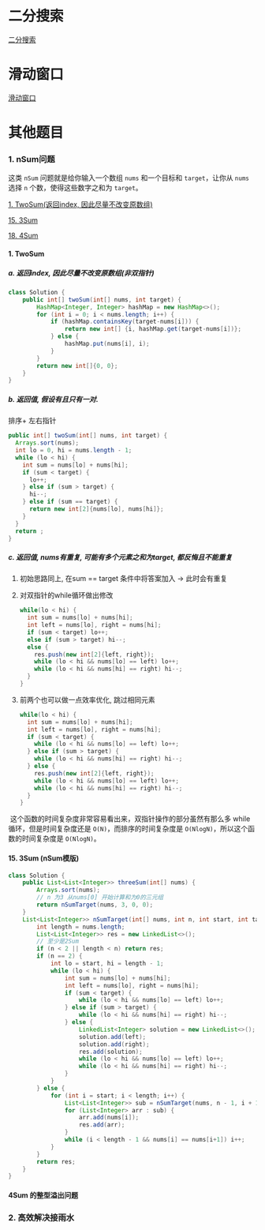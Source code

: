 # 二分搜索

[二分搜索](BinarySearch.md)

# 滑动窗口

[滑动窗口](滑动窗口.md)

# 其他题目

### 1. nSum问题

这类 `nSum` 问题就是给你输入一个数组 `nums` 和一个目标和 `target`，让你从 `nums` 选择 `n` 个数，使得这些数字之和为 `target`。

[1. TwoSum(返回index, 因此尽量不改变原数组)](https://leetcode.com/problems/two-sum/)

[15. 3Sum](https://leetcode.com/problems/3sum/)

[18. 4Sum](https://leetcode.com/problems/4sum/)

#### 1. TwoSum

##### a. 返回index, 因此尽量不改变原数组(非双指针)

```java
class Solution {
    public int[] twoSum(int[] nums, int target) {
        HashMap<Integer, Integer> hashMap = new HashMap<>();
        for (int i = 0; i < nums.length; i++) {
            if (hashMap.containsKey(target-nums[i])) {
                return new int[] {i, hashMap.get(target-nums[i])};
            } else {
                hashMap.put(nums[i], i);
            }
        }
        return new int[]{0, 0};
    }
}
```

##### b. 返回值, 假设有且只有一对. 

排序+ 左右指针

```java
public int[] twoSum(int[] nums, int target) {
  Arrays.sort(nums);
  int lo = 0, hi = nums.length - 1;
  while (lo < hi) {
    int sum = nums[lo] + nums[hi];
    if (sum < target) {
      lo++;
    } else if (sum > target) {
      hi--;
    } else if (sum == target) {
      return new int[2]{nums[lo], nums[hi]};
    }
  }
  return ;
}
```

##### c. 返回值, nums有重复, 可能有多个元素之和为target, 都反悔且不能重复

1. 初始思路同上, 在sum == target 条件中将答案加入 -> 此时会有重复

2. 对双指针的while循环做出修改

   ```java
   while(lo < hi) {
     int sum = nums[lo] + nums[hi];
     int left = nums[lo], right = nums[hi];
     if (sum < target) lo++;
     else if (sum > target) hi--;
     else {
       res.push(new int[2]{left, right});
       while (lo < hi && nums[lo] == left) lo++;
       while (lo < hi && nums[hi] == right) hi--;
     }
   }
   ```

3. 前两个也可以做一点效率优化, 跳过相同元素

   ```java
   while(lo < hi) {
     int sum = nums[lo] + nums[hi];
     int left = nums[lo], right = nums[hi];
     if (sum < target) {
       while (lo < hi && nums[lo] == left) lo++;
     } else if (sum > target) {
       while (lo < hi && nums[hi] == right) hi--;
     } else {
       res.push(new int[2]{left, right});
       while (lo < hi && nums[lo] == left) lo++;
       while (lo < hi && nums[hi] == right) hi--;
     }
   }
   ```

​	这个函数的时间复杂度非常容易看出来，双指针操作的部分虽然有那么多 while 循环，但是时间复杂度还是 `O(N)`，而排序的时间复杂度是 `O(NlogN)`，所以这个函数的时间复杂度是 `O(NlogN)`。

 #### 15. 3Sum (nSum模版)

```java
class Solution {
    public List<List<Integer>> threeSum(int[] nums) {
        Arrays.sort(nums);
        // n 为3 从nums[0] 开始计算和为0的三元组
        return nSumTarget(nums, 3, 0, 0);
    }
    List<List<Integer>> nSumTarget(int[] nums, int n, int start, int target) {
        int length = nums.length;
        List<List<Integer>> res = new LinkedList<>();
        // 至少是2Sum
        if (n < 2 || length < n) return res;
        if (n == 2) {
            int lo = start, hi = length - 1;
            while (lo < hi) {
                int sum = nums[lo] + nums[hi];
                int left = nums[lo], right = nums[hi];
                if (sum < target) {
                    while (lo < hi && nums[lo] == left) lo++;
                } else if (sum > target) {
                    while (lo < hi && nums[hi] == right) hi--;
                } else {
                    LinkedList<Integer> solution = new LinkedList<>();
                    solution.add(left);
                    solution.add(right);
                    res.add(solution);
                    while (lo < hi && nums[lo] == left) lo++;
                    while (lo < hi && nums[hi] == right) hi--;                  
                }
            }
        } else {
            for (int i = start; i < length; i++) {
                List<List<Integer>> sub = nSumTarget(nums, n - 1, i + 1, target - nums[i]);
                for (List<Integer> arr : sub) {
                    arr.add(nums[i]);
                    res.add(arr);
                }
                while (i < length - 1 && nums[i] == nums[i+1]) i++;
            }
        }
        return res;
    }
}
```

#### 4Sum 的整型溢出问题



### 2. 高效解决接雨水
